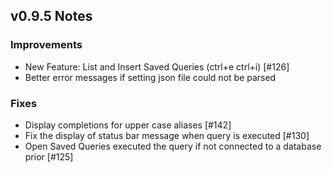 ## v0.9.5 Notes

### Improvements

* New Feature: List and Insert Saved Queries (ctrl+e ctrl+i) [#126]
* Better error messages if setting json file could not be parsed

### Fixes

* Display completions for upper case aliases [#142]
* Fix the display of status bar message when query is executed [#130]
* Open Saved Queries executed the query if not connected to a database prior [#125]
